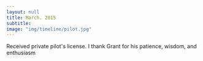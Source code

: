 ```yaml
---
layout: null
title: March. 2015
subtitle:
image: "img/timeline/pilot.jpg"
---
```

Received private pilot's license. I thank Grant for his patience, wisdom, and enthusiasm